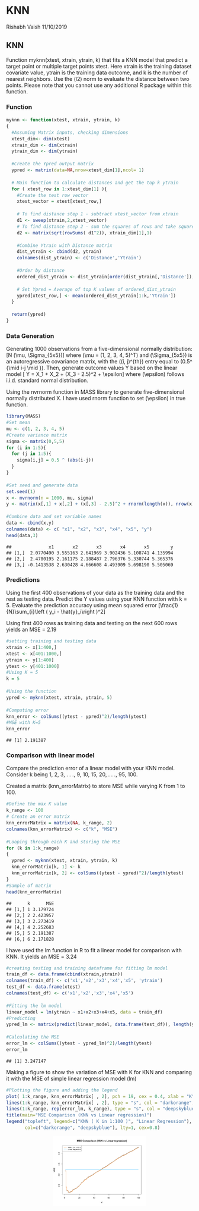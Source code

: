 KNN
================
Rishabh Vaish
11/10/2019

## KNN

Function myknn(xtest, xtrain, ytrain, k) that fits a KNN model that
predict a target point or multiple target points xtest. Here xtrain is
the training dataset covariate value, ytrain is the training data
outcome, and k is the number of nearest neighbors. Use the \(l2\) norm
to evaluate the distance between two points. Please note that you cannot
use any additional R package within this function.

### Function

``` r
myknn <- function(xtest, xtrain, ytrain, k)
{
  #Assuming Matrix inputs, checking dimensions
  xtest_dim<- dim(xtest)
  xtrain_dim <- dim(xtrain)
  ytrain_dim <- dim(ytrain)
  
  #Create the Ypred output matrix
  ypred <- matrix(data=NA,nrow=xtest_dim[1],ncol= 1)
  
  # Main function to calculate distances and get the top k ytrain
  for ( xtest_row in 1:xtest_dim[1] ){
    #Create the test row vector
    xtest_vector = xtest[xtest_row,]
    
    # To find distance step 1 - subtract xtest_vector from xtrain
    d1 <- sweep(xtrain,2,xtest_vector)
    # To find distance step 2 - sum the squares of rows and take square root
    d2 <- matrix(sqrt(rowSums( d1^2)), xtrain_dim[1],1)
    
    #Combine Ytrain with Distance matrix
    dist_ytrain <- cbind(d2, ytrain)
    colnames(dist_ytrain) <- c('Distance','Ytrain')
    
    #Order by distance
    ordered_dist_ytrain <- dist_ytrain[order(dist_ytrain[,'Distance']),]
    
    # Set Ypred = Average of top K values of ordered_dist_ytrain
    ypred[xtest_row,] <- mean(ordered_dist_ytrain[1:k,'Ytrain'])
  }
  
  return(ypred)
}
```

### Data Generation

Generating 1000 observations from a five-dimensional normally
distribution: \[N (\mu, \Sigma_{5x5})\] where
\(\mu = (1, 2, 3, 4, 5)^T\) and \(\Sigma_{5x5}\) is an autoregressive
covariance matrix, with the \((i, j)^{th}\) entry equal to
\(0.5^ {\mid i-j \mid }\). Then, generate outcome values Y based on the
linear model \[ Y = X_1 + X_2 + (X_3 - 2.5)^2 + \epsilon\] where
\(\epsilon\) follows i.i.d. standard normal distribution.

Using the nvrnorm function in MASS library to generate five-dimensional
normally distributed X. I have used rnorm function to set \(\epsilon\)
in true function.

``` r
library(MASS)
#Set mean
mu <- c(1, 2, 3, 4, 5)
#Create variance matrix 
sigma <- matrix(0,5,5)
for (i in 1:5){
  for (j in 1:5){
    sigma[i,j] = 0.5 ^ (abs(i-j))
  }
}

#Set seed and generate data
set.seed(1)
x <- mvrnorm(n = 1000, mu, sigma)
y <- matrix(x[,1] + x[,2] + (x[,3] - 2.5)^2 + rnorm(length(x)), nrow(x), 1 )

#Combine data and set variable names
data <- cbind(x,y)
colnames(data) <- c( "x1", "x2", "x3", "x4", "x5", "y")
head(data,3)
```

    ##              x1       x2       x3       x4       x5        y
    ## [1,]  2.0770490 3.555163 2.641969 3.902436 5.108741 4.135994
    ## [2,]  2.4780195 2.161175 2.188487 2.796376 5.330744 5.365376
    ## [3,] -0.1413538 2.630428 4.666608 4.493909 5.698190 5.505069

### Predictions

Using the first 400 observations of your data as the training data and
the rest as testing data. Predict the Y values using your KNN function
with k = 5. Evaluate the prediction accuracy using mean squared error
\[\frac{1}{N}\sum_{i}\left ( y_i - \hat{y}_i\right )^2\]

Using first 400 rows as training data and testing on the next 600 rows
yields an MSE = 2.19

``` r
#setting training and testing data
xtrain <- x[1:400,]
xtest <- x[401:1000,]
ytrain <- y[1:400]
ytest <- y[401:1000]
#Using K = 5
k = 5

#Using the function 
ypred <- myknn(xtest, xtrain, ytrain, 5)

#Computing error
knn_error <- colSums((ytest - ypred)^2)/length(ytest)
#MSE with K=5
knn_error
```

    ## [1] 2.191387

### Comparison with linear model

Compare the prediction error of a linear model with your KNN model.
Consider k being 1, 2, 3, . . ., 9, 10, 15, 20, . . ., 95, 100.

Created a matrix (knn\_errorMatrix) to store MSE while varying K from 1
to 100.

``` r
#Define the max K value
k_range <- 100
# Create an error matrix
knn_errorMatrix = matrix(NA, k_range, 2)
colnames(knn_errorMatrix) <- c("k", "MSE")

#Looping through each K and storing the MSE
for (k in 1:k_range)
{
  ypred <- myknn(xtest, xtrain, ytrain, k)
  knn_errorMatrix[k, 1] <- k
  knn_errorMatrix[k, 2] <- colSums((ytest - ypred)^2)/length(ytest)
}
#Sample of matrix
head(knn_errorMatrix)
```

    ##      k      MSE
    ## [1,] 1 3.179724
    ## [2,] 2 2.423957
    ## [3,] 3 2.273419
    ## [4,] 4 2.252683
    ## [5,] 5 2.191387
    ## [6,] 6 2.171828

I have used the lm function in R to fit a linear model for comparison
with KNN. It yields an MSE = 3.24

``` r
#creating testing and training dataframe for fitting lm model 
train_df <- data.frame(cbind(xtrain,ytrain))
colnames(train_df) <- c('x1','x2','x3','x4','x5', 'ytrain')
test_df <- data.frame(xtest)
colnames(test_df) <- c('x1','x2','x3','x4','x5')

#Fitting the lm model
linear_model = lm(ytrain ~ x1+x2+x3+x4+x5, data = train_df)
#Predicting 
ypred_lm <- matrix(predict(linear_model, data.frame(test_df)), length(ytest), 1)

#Calculating the MSE
error_lm <- colSums((ytest - ypred_lm)^2)/length(ytest)
error_lm
```

    ## [1] 3.247147

Making a figure to show the variation of MSE with K for KNN and
comparing it with the MSE of simple linear regression model (lm)

``` r
#Plotting the figure and adding the legend
plot( 1:k_range, knn_errorMatrix[ , 2], pch = 19, cex = 0.4, xlab = "K", ylab = "MSE")
lines(1:k_range, knn_errorMatrix[ , 2], type = "s", col = "darkorange", lwd = 1.5)
lines(1:k_range, rep(error_lm, k_range), type = "s", col = "deepskyblue", lwd = 1.5)
title(main="MSE Comparison (KNN vs Linear regression)")
legend("topleft", legend=c("KNN ( K in 1:100 )", "Linear Regression"),
       col=c("darkorange", "deepskyblue"), lty=1, cex=0.8)
```

<img src="KNN_files/figure-gfm/unnamed-chunk-6-1.png" width="50%" style="display: block; margin: auto;" />
